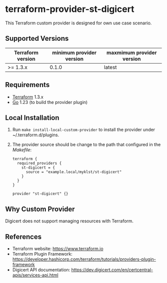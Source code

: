 # terraform-provider-st-digicert

This Terraform custom provider is designed for own use case scenario.

Supported Versions
------------------

| Terraform version | minimum provider version |maxmimum provider version
| ---- | ---- | ----|
| >= 1.3.x	| 0.1.0	| latest |

Requirements
------------

-	[Terraform](https://www.terraform.io/downloads.html) 1.3.x
-	[Go](https://golang.org/doc/install) 1.23 (to build the provider plugin)

Local Installation
------------------

1. Run `make install-local-custom-provider` to install the provider under ~/.terraform.d/plugins.

2. The provider source should be change to the path that configured in the *Makefile*:

    ```
    terraform {
      required_providers {
        st-digicert = {
          source = "example.local/myklst/st-digicert"
        }
      }
    }

    provider "st-digicert" {}
    ```

Why Custom Provider
-------------------

Digicert does not support managing resources with Terraform.


References
----------

- Terraform website: https://www.terraform.io
- Terraform Plugin Framework: https://developer.hashicorp.com/terraform/tutorials/providers-plugin-framework
- Digicert API documentation: https://dev.digicert.com/en/certcentral-apis/services-api.html
